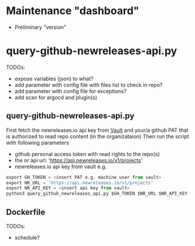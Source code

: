 # Maintenance "dashboard"

  - Preliminary "version"

# query-github-newreleases-api.py

TODOs:
  - expose variables (json) to what?
  - add parameter with config file with files list to check in repo?
  - add parameter with config file for exceptions?
  - add scan for argocd and plugin(s)

## query-github-newreleases-api.py

First fetch the newreleases.io api key from [Vault](https://vault.demo.catena-x.net/ui/vault/secrets/devsecops/show/acme/machine-user)
and your/a github PAT that is authorized to read repo content (in the organizataion)
Then run the script with following parameters
  - github personal access token with read rights to the repo(s)
  - the nr api url: 'https://api.newreleases.io/v1/projects'
  - newreleases.io api key from vault
e.g.
```python
export GH_TOKEN = <insert PAT e.g. machine user from vault>
export NR_URL = 'https://api.newreleases.io/v1/projects'
export NR_API_KEY = <insert api key from vault>
python3 query_github_newreleases_api.py $GH_TOKEN $NR_URL $NR_API_KEY
```

## Dockerfile

TODOs:
  - schedule?
